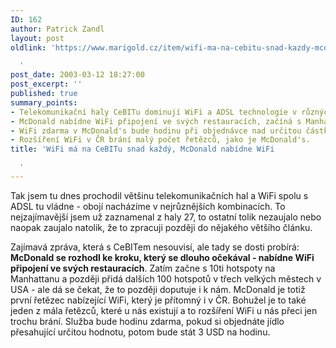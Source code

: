 ```yaml
---
ID: 162
author: Patrick Zandl
layout: post
oldlink: 'https://www.marigold.cz/item/wifi-ma-na-cebitu-snad-kazdy-mcdonald-nabidne-wifi

  '
post_date: 2003-03-12 18:27:00
post_excerpt: ''
published: true
summary_points:
- Telekomunikační haly CeBITu dominují WiFi a ADSL technologie v různých kombinacích.
- McDonald nabídne WiFi připojení ve svých restauracích, začíná s Manhattanem.
- WiFi zdarma v McDonald's bude hodinu při objednávce nad určitou částku.
- Rozšíření WiFi v ČR brání malý počet řetězců, jako je McDonald's.
title: 'WiFi má na CeBITu snad každý, McDonald nabídne WiFi

  '
---
```


<p>
Tak jsem tu dnes prochodil většinu telekomunikačních hal a WiFi spolu s ADSL tu vládne - obojí nacházíme v nejrůznějších kombinacích. To nejzajímavější jsem už zaznamenal z haly 27, to ostatní tolik nezaujalo nebo naopak zaujalo natolik, že to zpracuji později do nějakého většího článku. </p>

<p>
Zajímavá zpráva, která s CeBITem nesouvisí, ale tady se dosti probírá: <STRONG>McDonald se rozhodl ke kroku, který se dlouho očekával - nabídne WiFi připojení ve svých restauracích</STRONG>. Zatím začne s 10ti hotspoty na Manhattanu a později přidá dalších 100 hotspotů v třech velkých městech v USA - ale dá se čekat, že to později doputuje i k nám. McDonald je totiž první řetězec nabízející WiFi, který je přítomný i v ČR. Bohužel je to také jeden z mála řetězců, které u nás existují a to rozšíření WiFi u nás přeci jen trochu brání. Služba bude hodinu zdarma, pokud si objednáte jídlo přesahující určitou hodnotu, potom bude stát 3 USD na hodinu. </p>